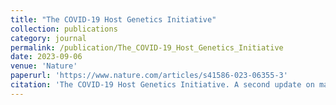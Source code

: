 ```yaml
---
title: "The COVID-19 Host Genetics Initiative"
collection: publications
category: journal
permalink: /publication/The_COVID-19_Host_Genetics_Initiative
date: 2023-09-06
venue: 'Nature'
paperurl: 'https://www.nature.com/articles/s41586-023-06355-3'
citation: 'The COVID-19 Host Genetics Initiative. A second update on mapping the human genetic architecture of COVID- 19. Nature 621, E7–E26 (2023). PMID: 37674002'
---
```


